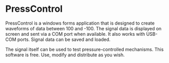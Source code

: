 PressControl
============
PressControl is a windows forms application that is designed to create waveforms of data between 100 and -100.
The signal data is displayed on screen and sent via a COM port when available. It also works with USB-COM ports.
Signal data can be saved and loaded.

The signal itself can be used to test pressure-controlled mechanisms.
This software is free. Use, modify and distribute as you wish.
